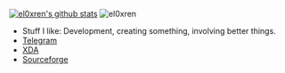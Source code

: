 [![el0xren's github stats](https://github-readme-stats.vercel.app/api?username=el0xren)](https://github.com/el0xrem/github-readme-stats)
![el0xren](https://telegra.ph/file/62fc9e56395775ca5680b.png)

- Stuff I like: Development, creating something, involving better things.
- [Telegram](https://t.me/el0xren)
- [XDA](https://forum.xda-developers.com/member.php?u=10949429)
- [Sourceforge](https://sourceforge.net/u/el0xren/profile)


